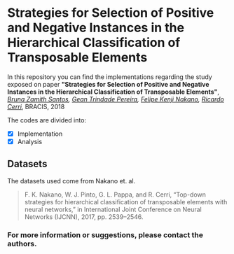 # Strategies for Selection of Positive and Negative Instances in the Hierarchical Classification of Transposable Elements

In this repository you can find the implementations regarding the study exposed on paper **"Strategies for Selection of Positive and Negative Instances in the Hierarchical Classification of Transposable Elements"**, *[Bruna Zamith Santos](http://github.com/bzamith), [Gean Trindade Pereira](https://github.com/geantrindade), [Felipe Kenji Nakano](mailto:fkenjinakano@gmail.com), [Ricardo Cerri](mailto:cerrirc@gmail.com)*, BRACIS, 2018

The codes are divided into:
- [x] Implementation
- [x] Analysis

## Datasets
The datasets used come from Nakano et. al.
> F.  K.  Nakano,  W.  J.  Pinto,  G.  L.  Pappa,  and  R.  Cerri,  “Top-down strategies  for  hierarchical  classification  of transposable  elements  with neural networks,” in International Joint Conference on Neural Networks (IJCNN), 2017, pp. 2539–2546.

### For more information or suggestions, please contact the authors.
